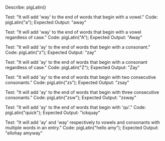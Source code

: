 Describe: pigLatin()

Test: "It will add 'way' to the end of words that begin with a vowel."
Code: pigLatin("a");
Expected Output: "away"

Test: "It will add 'way' to the end of words that begin with a vowel regardless of case."
Code: pigLatin("A");
Expected Output: "Away"

Test: "It will add 'ay' to the end of words that begin with a consonant."
Code: pigLatin("z");
Expected Output: "zay"

Test: "It will add 'ay' to the end of words that begin with a consonant regardless of case."
Code: pigLatin("Z");
Expected Output: "Zay"

Test: "It will add 'ay' to the end of words that begin with two consecutive consonants."
Code: pigLatin("zs");
Expected Output: "zsay"

Test: "It will add 'ay' to the end of words that begin with three consecutive consonants."
Code: pigLatin("zsw");
Expected Output: "zsway"

Test: "It will add 'ay' to the end of words that begin with 'qu'."
Code: pigLatin("quick");
Expected Output: "ickquay"

Test: "It will add 'ay' and 'way' respectively to vowels and consonants with multiple words in an entry."
Code: pigLatin("hello amy");
Expected Output: "ellohay amyway"

<!-- code = "c"ode
code = "cay"ode
code = ode"cay"

vs

code = "c"ode
code = ode"c"
code = ode"cay" -->

<!-- Describe: vowelCounter();

Test: "It recognizes a single vowel."
Code: vowelCounter("a");
Expected Output: 1

Test: "It recognizes a single vowel regardless of case."
Code: vowelCounter("A");
Expected Output: 1

Test: "It recognizes a single vowel in a word with multiple characters."
Code: vowelCounter("cat");
Expected Output: 1

Test: "It recognizes multiple vowels in a single word."
Code: vowelCounter("cater");
Expected Output: 2

Test: "It recognizes vowels in a multiple-word sentence."
Code: vowelCounter("cats catered the event");
Expected Output: 7

Test: "It recognizes vowels in a multiple word sentence regardless of capitalization."
Code: vowelCounter("CATS CATERED THE EVENT");
Expected Output: 7

Test: "It recognizes all vowels in a multiple-word sentence regardless of inconsistent capitalization."
Code: vowelCounter("CaTS CATEReD ThE EveNT");
Expected Output: 7

Test: "It ignores non-alphabetical characters since they can't be vowels."
Code: vowelCounter("\*&$92%");
Expected Output: 0 -->
